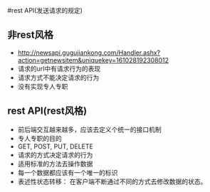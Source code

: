 #rest API(发送请求的规定)
## 非rest风格
  * http://newsapi.gugujiankong.com/Handler.ashx?action=getnewsitem&uniquekey=161028192308012
  * 请求的url中有请求行为的表现
  * 请求方式不能决定请求的行为
  * 没有实现专人专职
## rest API(rest风格)
  * 前后端交互越来越多，应该去定义个统一的接口机制
  * 专人专职的目的
  * GET, POST, PUT, DELETE
  * 请求的方式决定请求的行为
  * 适用标准的方法去操作数据
  * 每一个数据都应该有一个唯一的标识
  * 表述性状态转移： 在客户端不断通过不同的方式去修改数据的状态。